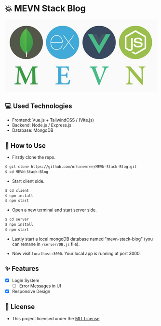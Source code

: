 # 💥 MEVN Stack Blog

<img src="./mevn-stack.png" alt="mevn stack">

## 💻 Used Technologies
* Frontend: Vue.js + TailwindCSS / (Vite.js)
* Backend: Node.js / Express.js
* Database: MongoDB

## 🧐 How to Use
* Firstly clone the repo.
````bash
$ git clone https://github.com/orhanemree/MEVN-Stack-Blog.git
$ cd MEVN-Stack-Blog
````
* Start client side.
````bash
$ cd client
$ npm install
$ npm start
````
* Open a new terminal and start server side.
````bash
$ cd server
$ npm install
$ npm start
````
* Lastly start a local mongoDB database named "mevn-stack-blog" (you can remane in ``/server/DB.js`` file).

* Now visit ``localhost:3000``. Your local app is running at port 3000.

## ✨ Features
* [x] Login System
  - [ ] Error Messages in UI
* [x] Responsive Design

## 📃 License
* This project licensed under the [MIT License](https://github.com/orhanemree/MEVN-Stack-Blog/blob/master/LICENSE). 